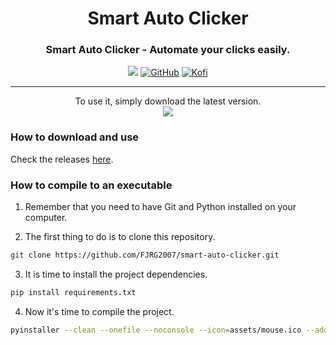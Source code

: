 <div align="center">
  <h1>Smart Auto Clicker</h1>
  <h3>Smart Auto Clicker - Automate your clicks easily.</h3>
  <img src="https://img.shields.io/badge/Python-purple?style=for-the-badge&logo=python&logoColor=white"/> 
  <a href="https://github.com/FJRG2007"> <img alt="GitHub" src="https://img.shields.io/badge/GitHub-purple?style=for-the-badge&logo=github&logoColor=white"/></a>
  <a href="https://ko-fi.com/fjrg2007"> <img alt="Kofi" src="https://img.shields.io/badge/Ko--fi-purple?style=for-the-badge&logo=ko-fi&logoColor=white"></a>
  <br />
  <hr />
</div>

<div align="center">
    <span>To use it, simply download the latest version.</span>
    <br />
    <img src="https://github.com/user-attachments/assets/d257c349-61e0-47f5-9ec1-dd793d976e7e" />
</div>

### How to download and use

Check the releases [here](https://github.com/FJRG2007/smart-auto-clicker/tags).

### How to compile to an executable

1. Remember that you need to have Git and Python installed on your computer.

2. The first thing to do is to clone this repository.
```bash
git clone https://github.com/FJRG2007/smart-auto-clicker.git
```

3. It is time to install the project dependencies.
```bash
pip install requirements.txt
```

4. Now it's time to compile the project.
```bash
pyinstaller --clean --onefile --noconsole --icon=assets/mouse.ico --add-data "assets;assets" --name="AutoClicker" init.py
```